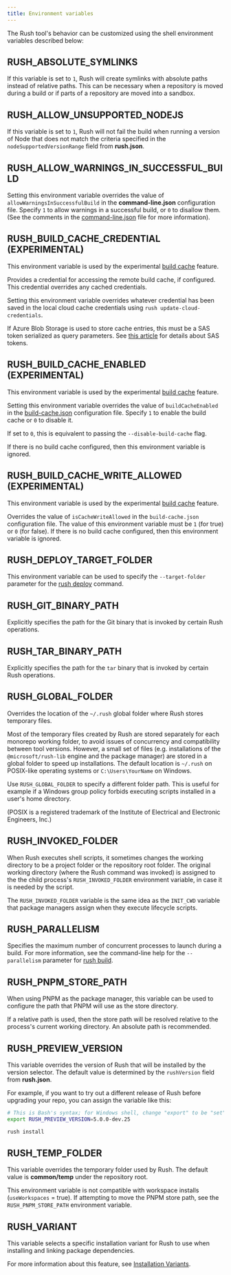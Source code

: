 ```yaml
---
title: Environment variables
---
```


The Rush tool's behavior can be customized using the shell environment variables described below:

## RUSH_ABSOLUTE_SYMLINKS

If this variable is set to `1`, Rush will create symlinks with absolute paths instead
of relative paths. This can be necessary when a repository is moved during a build or
if parts of a repository are moved into a sandbox.

## RUSH_ALLOW_UNSUPPORTED_NODEJS

If this variable is set to `1`, Rush will not fail the build when running a version
of Node that does not match the criteria specified in the `nodeSupportedVersionRange`
field from **rush.json**.

## RUSH_ALLOW_WARNINGS_IN_SUCCESSFUL_BUILD

Setting this environment variable overrides the value of `allowWarningsInSuccessfulBuild`
in the **command-line.json** configuration file. Specify `1` to allow warnings in a successful build,
or `0` to disallow them. (See the comments in the
[command-line.json](../configs/command-line_json.md)
file for more information).

## RUSH_BUILD_CACHE_CREDENTIAL (EXPERIMENTAL)

This environment variable is used by the experimental
[build cache](../maintainer/build_cache.md)
feature.

Provides a credential for accessing the remote build cache, if configured. This credential overrides
any cached credentials.

Setting this environment variable overrides whatever credential has been saved in the
local cloud cache credentials using `rush update-cloud-credentials`.

If Azure Blob Storage is used to store cache entries, this must be a SAS token serialized as query parameters.
See [this article](https://docs.microsoft.com/en-us/azure/storage/common/storage-sas-overview) for details
about SAS tokens.

## RUSH_BUILD_CACHE_ENABLED (EXPERIMENTAL)

This environment variable is used by the experimental
[build cache](../maintainer/build_cache.md)
feature.

Setting this environment variable overrides the value of `buildCacheEnabled` in the
[build-cache.json](../configs/build-cache_json.md)
configuration file. Specify `1` to enable the build cache or `0` to disable it.

If set to `0`, this is equivalent to passing the `--disable-build-cache` flag.

If there is no build cache configured, then this environment variable is ignored.

## RUSH_BUILD_CACHE_WRITE_ALLOWED (EXPERIMENTAL)

This environment variable is used by the experimental
[build cache](../maintainer/build_cache.md)
feature.

Overrides the value of `isCacheWriteAllowed` in the `build-cache.json` configuration file. The value of this
environment variable must be `1` (for true) or `0` (for false). If there is no build cache configured, then
this environment variable is ignored.

## RUSH_DEPLOY_TARGET_FOLDER

This environment variable can be used to specify the `--target-folder` parameter
for the [rush deploy](../commands/rush_deploy.md) command.

## RUSH_GIT_BINARY_PATH

Explicitly specifies the path for the Git binary that is invoked by certain Rush operations.

## RUSH_TAR_BINARY_PATH

Explicitly specifies the path for the `tar` binary that is invoked by certain Rush operations.

## RUSH_GLOBAL_FOLDER

Overrides the location of the `~/.rush` global folder where Rush stores temporary files.

Most of the temporary files created by Rush are stored separately for each monorepo working folder,
to avoid issues of concurrency and compatibility between tool versions. However, a small set
of files (e.g. installations of the `@microsoft/rush-lib` engine and the package manager) are stored
in a global folder to speed up installations. The default location is `~/.rush` on POSIX-like
operating systems or `C:\Users\YourName` on Windows.

Use `RUSH_GLOBAL_FOLDER` to specify a different folder path. This is useful for example if a Windows
group policy forbids executing scripts installed in a user's home directory.

(POSIX is a registered trademark of the Institute of Electrical and Electronic Engineers, Inc.)

## RUSH_INVOKED_FOLDER

When Rush executes shell scripts, it sometimes changes the working directory to be a project folder or
the repository root folder. The original working directory (where the Rush command was invoked) is assigned
to the the child process's `RUSH_INVOKED_FOLDER` environment variable, in case it is needed by the script.

The `RUSH_INVOKED_FOLDER` variable is the same idea as the `INIT_CWD` variable that package managers
assign when they execute lifecycle scripts.

## RUSH_PARALLELISM

Specifies the maximum number of concurrent processes to launch during a build.
For more information, see the command-line help for the `--parallelism` parameter for
[rush build](../commands/rush_build.md).

## RUSH_PNPM_STORE_PATH

When using PNPM as the package manager, this variable can be used to configure the path that
PNPM will use as the store directory.

If a relative path is used, then the store path will be resolved relative to the process's
current working directory. An absolute path is recommended.

## RUSH_PREVIEW_VERSION

This variable overrides the version of Rush that will be installed by
the version selector. The default value is determined by the `rushVersion`
field from **rush.json**.

For example, if you want to try out a different release of Rush before upgrading your repo, you can assign
the variable like this:

```bash
# This is Bash's syntax; for Windows shell, change "export" to be "set"
export RUSH_PREVIEW_VERSION=5.0.0-dev.25

rush install
```

## RUSH_TEMP_FOLDER

This variable overrides the temporary folder used by Rush.
The default value is **common/temp** under the repository root.

This environment variable is not compatible with workspace installs (`useWorkspaces` = true).
If attempting to move the PNPM store path, see the `RUSH_PNPM_STORE_PATH` environment variable.

## RUSH_VARIANT

This variable selects a specific installation variant for Rush to use when installing
and linking package dependencies.

For more information about this feature, see
[Installation Variants](../advanced/installation_variants.md).
